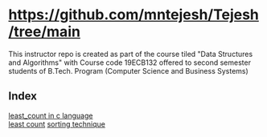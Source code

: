 # https://github.com/mntejesh/Tejesh/tree/main
This instructor repo is created as part of the course tiled "Data Structures and Algorithms" with Course code 19ECB132 offered to second semester students of B.Tech. Program (Computer Science and Business Systems)  

## Index  
[ least_count in c language](least_count.c)  
[least count](least_count.py)
[sorting technique](sorting.py)
